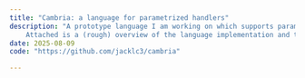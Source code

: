 ```yaml
---
title: "Cambria: a language for parametrized handlers"
description: "A prototype language I am working on which supports parametrized effects and handlers.
    Attached is a (rough) overview of the language implementation and the code repo."
date: 2025-08-09
code: "https://github.com/jacklc3/cambria"

---
```

